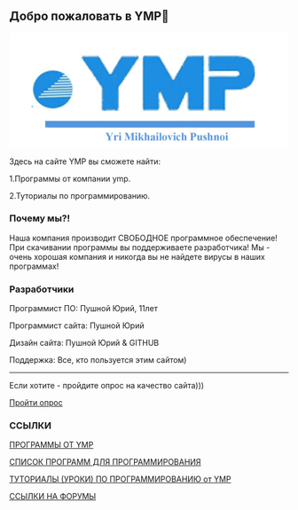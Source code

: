 ## Добро пожаловать в YMP🎄
![YMP](/images/ym.png)


Здесь на сайте YMP вы сможете найти:

1.Программы от компании ymp.

2.Туториалы по программированию.


### Почему мы?!

Наша компания производит СВОБОДНОЕ программное
обеспечение!
При скачивании программы вы поддерживаете
разработчика!
Мы - очень хорошая компания и никогда вы не
найдете вирусы в наших программах!







### Разработчики
Программист ПО: Пушной Юрий, 11лет

Программист сайта: Пушной Юрий

Дизайн сайта: Пушной Юрий & GITHUB

Поддержка: Все, кто пользуется  этим сайтом) 

---

Если хотите - пройдите опрос на качество
сайта)))

[Пройти опрос](https://docs.google.com/forms/d/e/1FAIpQLSd3qUN7GB8kHV1KNd49-2ULUFfAv_uie7OZKRbUIOpU7cFRXw/viewform?usp=sf_link)

### ССЫЛКИ




[ПРОГРАММЫ ОТ YMP](https://ymp-co.github.io/YMP_COMPANY/ymp/programms)

[СПИСОК ПРОГРАММ ДЛЯ ПРОГРАММИРОВАНИЯ](https://ymp-co.github.io/YMP_COMPANY/ymp/programms1)

[ТУТОРИАЛЫ (УРОКИ) ПО ПРОГРАММИРОВАНИЮ от YMP](https://ymp-co.github.io/YMP_COMPANY/tutorials)

[ССЫЛКИ НА ФОРУМЫ](https://ymp-co.github.io/YMP_COMPANY/ymp/forums)
